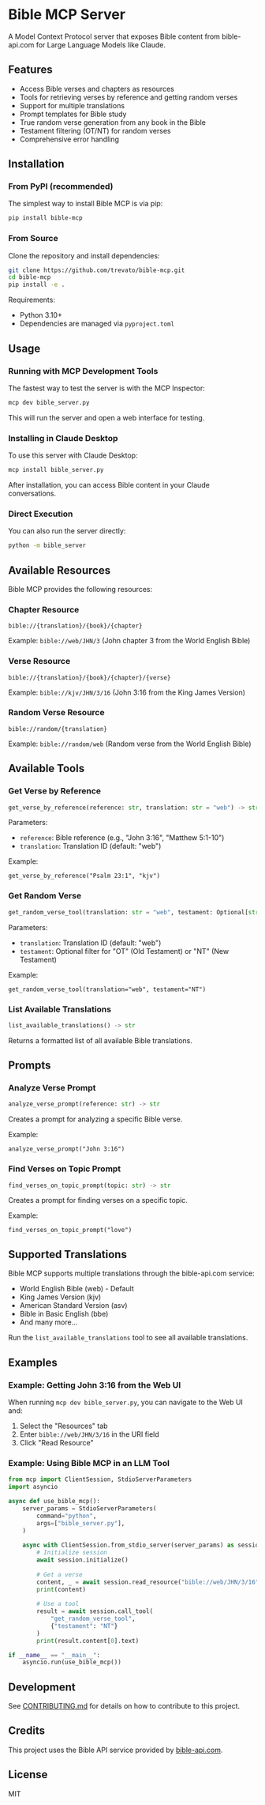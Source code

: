 # Bible MCP Server

A Model Context Protocol server that exposes Bible content from bible-api.com for Large Language Models like Claude.

## Features

- Access Bible verses and chapters as resources
- Tools for retrieving verses by reference and getting random verses
- Support for multiple translations
- Prompt templates for Bible study
- True random verse generation from any book in the Bible
- Testament filtering (OT/NT) for random verses
- Comprehensive error handling

## Installation

### From PyPI (recommended)

The simplest way to install Bible MCP is via pip:

```bash
pip install bible-mcp
```

### From Source

Clone the repository and install dependencies:

```bash
git clone https://github.com/trevato/bible-mcp.git
cd bible-mcp
pip install -e .
```

Requirements:
- Python 3.10+
- Dependencies are managed via `pyproject.toml`

## Usage

### Running with MCP Development Tools

The fastest way to test the server is with the MCP Inspector:

```bash
mcp dev bible_server.py
```

This will run the server and open a web interface for testing.

### Installing in Claude Desktop

To use this server with Claude Desktop:

```bash
mcp install bible_server.py
```

After installation, you can access Bible content in your Claude conversations.

### Direct Execution

You can also run the server directly:

```bash
python -m bible_server
```

## Available Resources

Bible MCP provides the following resources:

### Chapter Resource

```
bible://{translation}/{book}/{chapter}
```

Example: `bible://web/JHN/3` (John chapter 3 from the World English Bible)

### Verse Resource

```
bible://{translation}/{book}/{chapter}/{verse}
```

Example: `bible://kjv/JHN/3/16` (John 3:16 from the King James Version)

### Random Verse Resource

```
bible://random/{translation}
```

Example: `bible://random/web` (Random verse from the World English Bible)

## Available Tools

### Get Verse by Reference

```python
get_verse_by_reference(reference: str, translation: str = "web") -> str
```

Parameters:
- `reference`: Bible reference (e.g., "John 3:16", "Matthew 5:1-10")
- `translation`: Translation ID (default: "web")

Example:
```
get_verse_by_reference("Psalm 23:1", "kjv")
```

### Get Random Verse

```python
get_random_verse_tool(translation: str = "web", testament: Optional[str] = None) -> str
```

Parameters:
- `translation`: Translation ID (default: "web")
- `testament`: Optional filter for "OT" (Old Testament) or "NT" (New Testament)

Example:
```
get_random_verse_tool(translation="web", testament="NT")
```

### List Available Translations

```python
list_available_translations() -> str
```

Returns a formatted list of all available Bible translations.

## Prompts

### Analyze Verse Prompt

```python
analyze_verse_prompt(reference: str) -> str
```

Creates a prompt for analyzing a specific Bible verse.

Example:
```
analyze_verse_prompt("John 3:16")
```

### Find Verses on Topic Prompt

```python
find_verses_on_topic_prompt(topic: str) -> str
```

Creates a prompt for finding verses on a specific topic.

Example:
```
find_verses_on_topic_prompt("love")
```

## Supported Translations

Bible MCP supports multiple translations through the bible-api.com service:

- World English Bible (web) - Default
- King James Version (kjv)
- American Standard Version (asv)
- Bible in Basic English (bbe)
- And many more...

Run the `list_available_translations` tool to see all available translations.

## Examples

### Example: Getting John 3:16 from the Web UI

When running `mcp dev bible_server.py`, you can navigate to the Web UI and:

1. Select the "Resources" tab
2. Enter `bible://web/JHN/3/16` in the URI field
3. Click "Read Resource"

### Example: Using Bible MCP in an LLM Tool

```python
from mcp import ClientSession, StdioServerParameters
import asyncio

async def use_bible_mcp():
    server_params = StdioServerParameters(
        command="python",
        args=["bible_server.py"],
    )
    
    async with ClientSession.from_stdio_server(server_params) as session:
        # Initialize session
        await session.initialize()
        
        # Get a verse
        content, _ = await session.read_resource("bible://web/JHN/3/16")
        print(content)
        
        # Use a tool
        result = await session.call_tool(
            "get_random_verse_tool", 
            {"testament": "NT"}
        )
        print(result.content[0].text)

if __name__ == "__main__":
    asyncio.run(use_bible_mcp())
```

## Development

See [CONTRIBUTING.md](CONTRIBUTING.md) for details on how to contribute to this project.

## Credits

This project uses the Bible API service provided by [bible-api.com](https://bible-api.com/).

## License

MIT
